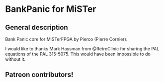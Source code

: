 # BankPanic for MiSTer

## General description
Bank Panic core for MiSTerFPGA by Pierco (Pierre Cornier).

I would like to thanks Mark Haysman from @RetroClinic for sharing the PAL equations of the PAL 315-5075. This would have been impossible to do without it.

## Patreon contributors!
<list here>
